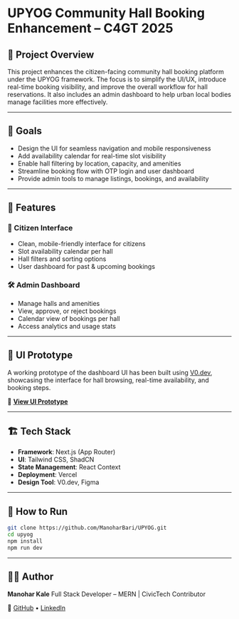 # UPYOG Community Hall Booking Enhancement – C4GT 2025

## 📌 Project Overview

This project enhances the citizen-facing community hall booking platform under the UPYOG framework. The focus is to simplify the UI/UX, introduce real-time booking visibility, and improve the overall workflow for hall reservations. It also includes an admin dashboard to help urban local bodies manage facilities more effectively.

---

## 🎯 Goals

* Design the UI for seamless navigation and mobile responsiveness
* Add availability calendar for real-time slot visibility
* Enable hall filtering by location, capacity, and amenities
* Streamline booking flow with OTP login and user dashboard
* Provide admin tools to manage listings, bookings, and availability

---

## 🚀 Features

### 👥 Citizen Interface

* Clean, mobile-friendly interface for citizens
* Slot availability calendar per hall
* Hall filters and sorting options
* User dashboard for past & upcoming bookings

### 🛠️ Admin Dashboard

* Manage halls and amenities
* View, approve, or reject bookings
* Calendar view of bookings per hall
* Access analytics and usage stats

---

## 🧪 UI Prototype

A working prototype of the dashboard UI has been built using [V0.dev](https://v0.dev/), showcasing the interface for hall browsing, real-time availability, and booking steps.

🔗 **[View UI Prototype](https://kzmg27dspcyevsl5qtkg.lite.vusercontent.net/dashboard)**

---

## 🏗️ Tech Stack

* **Framework**: Next.js (App Router)
* **UI**: Tailwind CSS, ShadCN
* **State Management**: React Context
* **Deployment**: Vercel
* **Design Tool**: V0.dev, Figma

---

## 📖 How to Run

```bash
git clone https://github.com/ManoharBari/UPYOG.git
cd upyog
npm install
npm run dev
```

---

## 🧑‍💻 Author

**Manohar Kale**
Full Stack Developer – MERN | CivicTech Contributor

🔗 [GitHub](https://github.com/manoharbari) • [LinkedIn](https://linkedin.com/in/manohar-kale)
